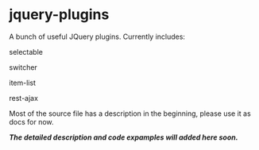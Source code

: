 jquery-plugins
==============

A bunch of useful JQuery plugins. Currently includes:

selectable

switcher

item-list

rest-ajax

Most of the source file has a description in the beginning, please use it as docs for now.

***The detailed description and code expamples will added here soon.***

